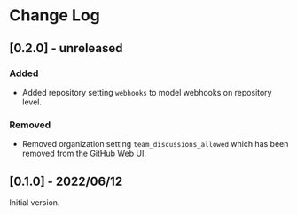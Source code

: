 # Change Log

## [0.2.0] - unreleased

### Added

- Added repository setting `webhooks` to model webhooks on repository level.

### Removed

- Removed organization setting `team_discussions_allowed` which has been removed from the GitHub Web UI.


## [0.1.0] - 2022/06/12

Initial version.
